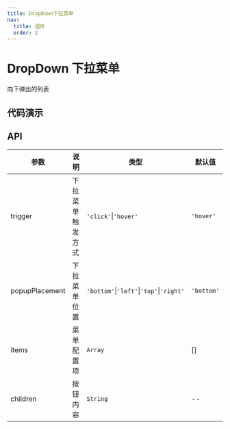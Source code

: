```yaml
---
title: DropDown下拉菜单
nav:
  title: 组件
  order: 2
---
```


# DropDown 下拉菜单

向下弹出的列表

## 代码演示

<code src="./demo/basic.tsx"></code>

<code src="./demo/popupPlacement.tsx"></code>

<code src="./demo/trigger.tsx"></code>

<code src="./demo/else.tsx"></code>

<code src="./demo/childrens.tsx"></code>


## API
| 参数           | 说明             | 类型                                     | 默认值     |
| -------------- | ---------------- | ---------------------------------------- | ---------- |
| trigger        | 下拉菜单触发方式 | `'click'`\|`'hover'`                     | `'hover'`  |
| popupPlacement | 下拉菜单位置     | `'bottom'`\|`'left'`\|`'top'`\|`'right'` | `'bottom'` |
| items          | 菜单配置项       | `Array`                                  | []         |
| children       | 按钮内容         | `String`                                 | --         |



